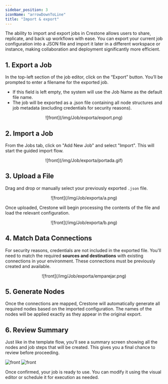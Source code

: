 ```yaml
---
sidebar_position: 3
iconName: "arrowDownToLine"
title: "Import & export"
---
```


The ability to import and export jobs in Crestone allows users to share, replicate, and back up workflows with ease. You can export your current job configuration into a JSON file and import it later in a different workspace or instance, making collaboration and deployment significantly more efficient.

## 1. Export a Job
In the top-left section of the job editor, click on the “Export” button.
You’ll be prompted to enter a filename for the exported job.
- If this field is left empty, the system will use the Job Name as the default file name.
- The job will be exported as a .json file containing all node structures and job metadata (excluding credentials for security reasons).
<p align="center">
![front](/img/Job/exporta/export.png)
</p>

## 2. Import a Job
From the Jobs tab, click on "Add New Job" and select "Import".
This will start the guided import flow.
<p align="center">
![front](/img/Job/exporta/portada.gif)
</p>

## 3. Upload a File
Drag and drop or manually select your previously exported ```.json``` file.
<p align="center">
![front](/img/Job/exporta/a.png)
</p>

Once uploaded, Crestone will begin processing the contents of the file and load the relevant configuration.

<p align="center">
![front](/img/Job/exporta/b.png)
</p>

## 4. Match Data Connections
For security reasons, credentials are not included in the exported file.
You'll need to match the required **sources and destinations** with existing connections in your environment. These connections must be previously created and available.
<p align="center">
![front](/img/Job/exporta/emparejar.png)
</p>

## 5. Generate Nodes
Once the connections are mapped, Crestone will automatically generate all required nodes based on the imported configuration.
The names of the nodes will be applied exactly as they appear in the original export.

## 6. Review Summary
Just like in the template flow, you’ll see a summary screen showing all the nodes and job steps that will be created. This gives you a final chance to review before proceeding.

![front](/img/Job/exporta/c.png)
![front](/img/Job/exporta/d.png)

Once confirmed, your job is ready to use. You can modify it using the visual editor or schedule it for execution as needed.